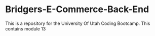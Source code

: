 # Bridgers-E-Commerce-Back-End
This is a repository for the University Of Utah Coding Bootcamp. This contains module 13
